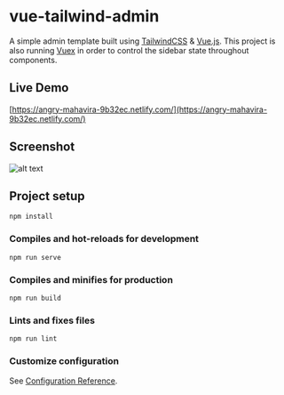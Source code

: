 # vue-tailwind-admin
A simple admin template built using [TailwindCSS](https://tailwindcss.com) & [Vue.js](https://vuejs.org). This project is also running [Vuex](https://vuex.vuejs.org) in order to control the sidebar state throughout components.

## Live Demo
[https://angry-mahavira-9b32ec.netlify.com/](https://angry-mahavira-9b32ec.netlify.com/)

## Screenshot
![alt text](https://camo.githubusercontent.com/cfc9183fa58b5017902e7c8878d4b0ce35bfd0fb/68747470733a2f2f692e6779617a6f2e636f6d2f63373433643165366262653663653762633265646264363635353663343931302e706e67)

## Project setup
```
npm install
```

### Compiles and hot-reloads for development
```
npm run serve
```

### Compiles and minifies for production
```
npm run build
```

### Lints and fixes files
```
npm run lint
```

### Customize configuration
See [Configuration Reference](https://cli.vuejs.org/config/).
